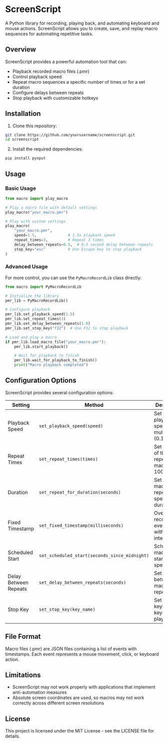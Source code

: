 # ScreenScript

A Python library for recording, playing back, and automating keyboard and mouse actions. ScreenScript allows you to create, save, and replay macro sequences for automating repetitive tasks.

## Overview

ScreenScript provides a powerful automation tool that can:

-   Playback recorded macro files (.pmr)
-   Control playback speed
-   Repeat macro sequences a specific number of times or for a set duration
-   Configure delays between repeats
-   Stop playback with customizable hotkeys

## Installation

1. Clone this repository:

```bash
git clone https://github.com/yourusername/screenscript.git
cd screenscript
```

2. Install the required dependencies:

```bash
pip install pynput
```

## Usage

### Basic Usage

```python
from macro import play_macro

# Play a macro file with default settings
play_macro("your_macro.pmr")

# Play with custom settings
play_macro(
    "your_macro.pmr",
    speed=1.5,              # 1.5x playback speed
    repeat_times=3,         # Repeat 3 times
    delay_between_repeats=0.5,  # 0.5 second delay between repeats
    stop_key="esc"          # Use Escape key to stop playback
)
```

### Advanced Usage

For more control, you can use the `PyMacroRecordLib` class directly:

```python
from macro import PyMacroRecordLib

# Initialize the library
pmr_lib = PyMacroRecordLib()

# Configure playback
pmr_lib.set_playback_speed(1.5)
pmr_lib.set_repeat_times(3)
pmr_lib.set_delay_between_repeats(1.0)
pmr_lib.set_stop_key("f12")  # Use F12 to stop playback

# Load and play a macro
if pmr_lib.load_macro_file("your_macro.pmr"):
    pmr_lib.start_playback()

    # Wait for playback to finish
    pmr_lib.wait_for_playback_to_finish()
    print("Macro playback completed")
```

## Configuration Options

ScreenScript provides several configuration options:

| Setting               | Method                                        | Description                                           |
| --------------------- | --------------------------------------------- | ----------------------------------------------------- |
| Playback Speed        | `set_playback_speed(speed)`                   | Set the playback speed multiplier (0.1-10)            |
| Repeat Times          | `set_repeat_times(times)`                     | Set number of times to repeat the macro (1-100000000) |
| Duration              | `set_repeat_for_duration(seconds)`            | Set the macro to repeat for a specific duration       |
| Fixed Timestamp       | `set_fixed_timestamp(milliseconds)`           | Override recorded event timing with fixed intervals   |
| Scheduled Start       | `set_scheduled_start(seconds_since_midnight)` | Schedule macro to start at a specific time            |
| Delay Between Repeats | `set_delay_between_repeats(seconds)`          | Set delay between macro repetitions                   |
| Stop Key              | `set_stop_key(key_name)`                      | Set the keyboard key to stop playback                 |

## File Format

Macro files (.pmr) are JSON files containing a list of events with timestamps. Each event represents a mouse movement, click, or keyboard action.

## Limitations

-   ScreenScript may not work properly with applications that implement anti-automation measures
-   Absolute screen coordinates are used, so macros may not work correctly across different screen resolutions

## License

This project is licensed under the MIT License - see the LICENSE file for details.

